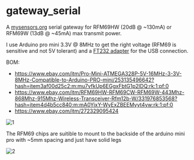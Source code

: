 # gateway_serial
A [mysensors.org](https://www.mysensors.org/) serial gateway for RFM69HW (20dB @ ~130mA) or RFM69W (13dB @ ~45mA) max transmit power.

I use Arduino pro mini 3.3V @ 8MHz to get the right voltage (RFM69 is sensitive and not 5V tolerant) and a [FT232 adapter](https://www.ebay.com/itm/272329095424) for the USB connection.

BOM:
* https://www.ebay.com/itm/Pro-Mini-ATMEGA328P-5V-16MHz-3-3V-8MHz-Compatible-to-Arduino-PRO-mini/253135496642?hash=item3af00d25c2:m:mu7vfkUp6EGgxFbtG1p2IDQ:rk:1:pf:0
* https://www.ebay.com/itm/RFM69HW-RFM69CW-RFM69W-443Mhz-868Mhz-915Mhz-Wireless-Transceiver-Rfm12b-W/331976853568?hash=item4d4b5cc840:m:mA0YixY-WyExZBEEMyyt4yw:rk:1:pf:0
* https://www.ebay.com/itm/272329095424


![1](https://github.com/epkboan/epkboan.github.io/blob/master/myhome_gateway_serial.jpg?raw=true "MySensors Serial Gateway")

The RFM69 chips are suitible to mount to the backside of the arduino mini pro with ~5mm spacing and just have solid legs  

![2](https://github.com/epkboan/epkboan.github.io/blob/master/garage_sensor_stacking_of_radio.jpg?raw=true "Stacking of Radio")
